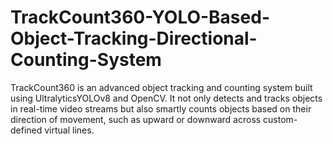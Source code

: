 # TrackCount360-YOLO-Based-Object-Tracking-Directional-Counting-System
TrackCount360 is an advanced object tracking and counting system built using UltralyticsYOLOv8 and  OpenCV. It not only detects and tracks objects in real-time video streams but also smartly  counts objects based on their direction of movement, such as upward or downward across custom-defined virtual lines.
